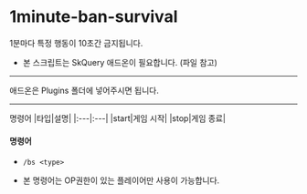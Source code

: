 # 1minute-ban-survival

1분마다 특정 행동이 10초간 금지됩니다.
* 본 스크립트는 SkQuery 애드온이 필요합니다. (파일 참고)
___
애드온은 Plugins 폴더에 넣어주시면 됩니다.
___
명령어
|타입|설명|
|:---|:---|
|start|게임 시작|
|stop|게임 종료|

#### 명령어
+ `/bs <type>`
* 본 명령어는 OP권한이 있는 플레이어만 사용이 가능합니다.

